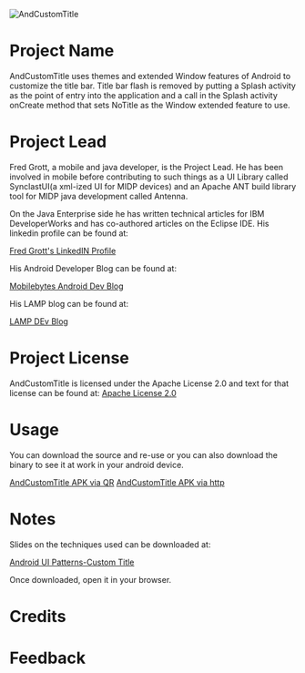 ![AndCustomTitle](http://github.com/shareme/andcustomtitle/raw/master/screenshots/andcustomtitleicon.png)
# Project Name

AndCustomTitle uses themes and extended Window features of Android to customize
the title bar. Title bar flash is removed by putting a Splash activity as the
point of entry into the application and a call in the Splash activity onCreate
method that sets NoTitle as the Window extended feature to use.

# Project Lead

Fred Grott, a mobile and java developer, is the Project Lead. He has been
involved in mobile before contributing to such things as a UI Library called
SynclastUI(a xml-ized UI for MIDP devices) and an Apache ANT build library
tool for MIDP java development called Antenna.

On the Java Enterprise side he has written technical articles for
IBM DeveloperWorks and has co-authored articles on the Eclipse IDE.
His linkedin profile can be found at:

[Fred Grott's LinkedIN Profile](http://www.linkedin.com/in/shareme)

His Android Developer Blog can be found at:

[Mobilebytes Android Dev Blog](http://mobilebytes.wordpress.com)

His LAMP blog can be found at:

[LAMP DEv Blog](http://hackedlabs.wordpress.com)

# Project License

AndCustomTitle is licensed under the Apache License 2.0 and text for that
license can be found at:
[Apache License 2.0](http://www.apache.org/licenses/LICENSE-2.0.html)

# Usage

You can download the source and re-use or you can also download the binary to
see it at work in your android device.

[AndCustomTitle APK via QR](http://github.com/downloads/shareme/AndCustomTitle/AndCustomTitle.apk/qr_code)
[AndCustomTitle APK via http](http://github.com/shareme/andcustomtitle/raw/master/screenshots/AndCustomTitle.apk)

# Notes

Slides on the techniques used can be downloaded at:

[Android UI Patterns-Custom Title](http://github.com/downloads/shareme/AndCustomTitle/presentation.html)

Once downloaded, open it in your browser.


# Credits



# Feedback

